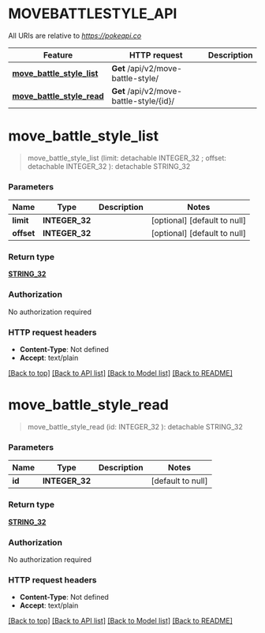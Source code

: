 # MOVEBATTLESTYLE_API

All URIs are relative to *https://pokeapi.co*

Feature | HTTP request | Description
------------- | ------------- | -------------
[**move_battle_style_list**](MOVEBATTLESTYLE_API.md#move_battle_style_list) | **Get** /api/v2/move-battle-style/ | 
[**move_battle_style_read**](MOVEBATTLESTYLE_API.md#move_battle_style_read) | **Get** /api/v2/move-battle-style/{id}/ | 


# **move_battle_style_list**
> move_battle_style_list (limit:  detachable INTEGER_32 ; offset:  detachable INTEGER_32 ): detachable STRING_32





### Parameters

Name | Type | Description  | Notes
------------- | ------------- | ------------- | -------------
 **limit** | **INTEGER_32**|  | [optional] [default to null]
 **offset** | **INTEGER_32**|  | [optional] [default to null]

### Return type

[**STRING_32**](STRING_32.md)

### Authorization

No authorization required

### HTTP request headers

 - **Content-Type**: Not defined
 - **Accept**: text/plain

[[Back to top]](#) [[Back to API list]](../README.md#documentation-for-api-endpoints) [[Back to Model list]](../README.md#documentation-for-models) [[Back to README]](../README.md)

# **move_battle_style_read**
> move_battle_style_read (id: INTEGER_32 ): detachable STRING_32





### Parameters

Name | Type | Description  | Notes
------------- | ------------- | ------------- | -------------
 **id** | **INTEGER_32**|  | [default to null]

### Return type

[**STRING_32**](STRING_32.md)

### Authorization

No authorization required

### HTTP request headers

 - **Content-Type**: Not defined
 - **Accept**: text/plain

[[Back to top]](#) [[Back to API list]](../README.md#documentation-for-api-endpoints) [[Back to Model list]](../README.md#documentation-for-models) [[Back to README]](../README.md)

